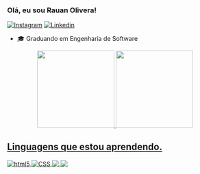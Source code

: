 ### Olá, eu sou Rauan Olivera!

[![Instagram](https://img.shields.io/badge/Instagram-E4405F?style=for-the-badge&logo=instagram&logoColor=white)](https://www.instagram.com/_rauansouza/) 
[![Linkedin](https://img.shields.io/badge/LinkedIn-0077B5?style=for-the-badge&logo=linkedin&logoColor=white)](https://www.linkedin.com/in/rauan-oliveira-52309424b/)


- 🎓 Graduando em Engenharia de Software


 <div align="center">
  <a href="https://github.com/rauanoliveira">
  <img height="180em" src="https://github-readme-stats.vercel.app/api?username=rauanoliveira&show_icons=true&theme=dark&include_all_commits=true&count_private=true"/>
  <img height="180em" src="https://github-readme-stats.vercel.app/api/top-langs/?username=rauanoliveira&layout=compact&langs_count=7&theme=dark"/>
</div>



  
  ## Linguagens que estou aprendendo.
  
  
  <div style="display: inline block">
<img align="center" alt="html5" src="https://img.shields.io/badge/HTML-e61700?style=for-the-badge&logo=html5&logoColor=white">
    <img align="center" alt="CSS" src="https://img.shields.io/badge/CSS3-1572B6?style=for-the-badge&logo=css3&logoColor=white"/>
   <img align="center" altr="JS" src="https://img.shields.io/badge/Javascript-F0DB4F?style=for-the-badge&labelColor=black&logo=javascript&logoColor=F0DB4F"/>
   <img align="center" altr="python" src="https://www.google.com/url?sa=i&url=https%3A%2F%2Flogospng.org%2Flogo-python%2F&psig=AOvVaw1JvbVxT_seFdKkwa7D1iZJ&ust=1731773698335000&source=images&cd=vfe&opi=89978449&ved=0CBQQjRxqFwoTCIi3lvTd3okDFQAAAAAdAAAAABAE"/>
</div><br/>
